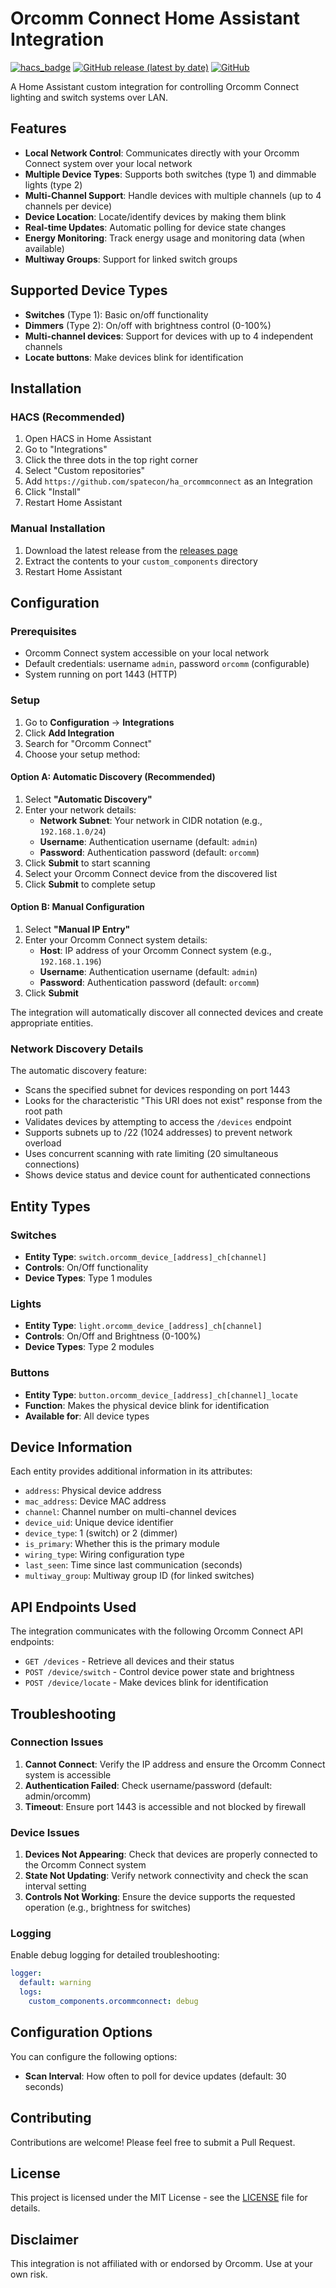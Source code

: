 # Orcomm Connect Home Assistant Integration

[![hacs_badge](https://img.shields.io/badge/HACS-Custom-orange.svg)](https://github.com/custom-components/hacs)
[![GitHub release (latest by date)](https://img.shields.io/github/v/release/spatecon/ha_orcommconnect)](https://github.com/spatecon/ha_orcommconnect/releases)
[![GitHub](https://img.shields.io/github/license/spatecon/ha_orcommconnect)](LICENSE)

A Home Assistant custom integration for controlling Orcomm Connect lighting and switch systems over LAN.

## Features

- **Local Network Control**: Communicates directly with your Orcomm Connect system over your local network
- **Multiple Device Types**: Supports both switches (type 1) and dimmable lights (type 2)
- **Multi-Channel Support**: Handle devices with multiple channels (up to 4 channels per device)
- **Device Location**: Locate/identify devices by making them blink
- **Real-time Updates**: Automatic polling for device state changes
- **Energy Monitoring**: Track energy usage and monitoring data (when available)
- **Multiway Groups**: Support for linked switch groups

## Supported Device Types

- **Switches** (Type 1): Basic on/off functionality
- **Dimmers** (Type 2): On/off with brightness control (0-100%)
- **Multi-channel devices**: Support for devices with up to 4 independent channels
- **Locate buttons**: Make devices blink for identification

## Installation

### HACS (Recommended)

1. Open HACS in Home Assistant
2. Go to "Integrations"
3. Click the three dots in the top right corner
4. Select "Custom repositories"
5. Add `https://github.com/spatecon/ha_orcommconnect` as an Integration
6. Click "Install"
7. Restart Home Assistant

### Manual Installation

1. Download the latest release from the [releases page](https://github.com/spatecon/ha_orcommconnect/releases)
2. Extract the contents to your `custom_components` directory
3. Restart Home Assistant

## Configuration

### Prerequisites

- Orcomm Connect system accessible on your local network
- Default credentials: username `admin`, password `orcomm` (configurable)
- System running on port 1443 (HTTP)

### Setup

1. Go to **Configuration** → **Integrations**
2. Click **Add Integration**
3. Search for "Orcomm Connect"
4. Choose your setup method:

#### Option A: Automatic Discovery (Recommended)
1. Select **"Automatic Discovery"**
2. Enter your network details:
   - **Network Subnet**: Your network in CIDR notation (e.g., `192.168.1.0/24`)
   - **Username**: Authentication username (default: `admin`)
   - **Password**: Authentication password (default: `orcomm`)
3. Click **Submit** to start scanning
4. Select your Orcomm Connect device from the discovered list
5. Click **Submit** to complete setup

#### Option B: Manual Configuration
1. Select **"Manual IP Entry"**
2. Enter your Orcomm Connect system details:
   - **Host**: IP address of your Orcomm Connect system (e.g., `192.168.1.196`)
   - **Username**: Authentication username (default: `admin`)
   - **Password**: Authentication password (default: `orcomm`)
3. Click **Submit**

The integration will automatically discover all connected devices and create appropriate entities.

### Network Discovery Details

The automatic discovery feature:
- Scans the specified subnet for devices responding on port 1443
- Looks for the characteristic "This URI does not exist" response from the root path
- Validates devices by attempting to access the `/devices` endpoint
- Supports subnets up to /22 (1024 addresses) to prevent network overload
- Uses concurrent scanning with rate limiting (20 simultaneous connections)
- Shows device status and device count for authenticated connections

## Entity Types

### Switches
- **Entity Type**: `switch.orcomm_device_[address]_ch[channel]`
- **Controls**: On/Off functionality
- **Device Types**: Type 1 modules

### Lights  
- **Entity Type**: `light.orcomm_device_[address]_ch[channel]`
- **Controls**: On/Off and Brightness (0-100%)
- **Device Types**: Type 2 modules

### Buttons
- **Entity Type**: `button.orcomm_device_[address]_ch[channel]_locate`
- **Function**: Makes the physical device blink for identification
- **Available for**: All device types

## Device Information

Each entity provides additional information in its attributes:

- `address`: Physical device address
- `mac_address`: Device MAC address  
- `channel`: Channel number on multi-channel devices
- `device_uid`: Unique device identifier
- `device_type`: 1 (switch) or 2 (dimmer)
- `is_primary`: Whether this is the primary module
- `wiring_type`: Wiring configuration type
- `last_seen`: Time since last communication (seconds)
- `multiway_group`: Multiway group ID (for linked switches)

## API Endpoints Used

The integration communicates with the following Orcomm Connect API endpoints:

- `GET /devices` - Retrieve all devices and their status
- `POST /device/switch` - Control device power state and brightness
- `POST /device/locate` - Make devices blink for identification

## Troubleshooting

### Connection Issues

1. **Cannot Connect**: Verify the IP address and ensure the Orcomm Connect system is accessible
2. **Authentication Failed**: Check username/password (default: admin/orcomm)
3. **Timeout**: Ensure port 1443 is accessible and not blocked by firewall

### Device Issues

1. **Devices Not Appearing**: Check that devices are properly connected to the Orcomm Connect system
2. **State Not Updating**: Verify network connectivity and check the scan interval setting
3. **Controls Not Working**: Ensure the device supports the requested operation (e.g., brightness for switches)

### Logging

Enable debug logging for detailed troubleshooting:

```yaml
logger:
  default: warning
  logs:
    custom_components.orcommconnect: debug
```

## Configuration Options

You can configure the following options:

- **Scan Interval**: How often to poll for device updates (default: 30 seconds)

## Contributing

Contributions are welcome! Please feel free to submit a Pull Request.

## License

This project is licensed under the MIT License - see the [LICENSE](LICENSE) file for details.

## Disclaimer

This integration is not affiliated with or endorsed by Orcomm. Use at your own risk.